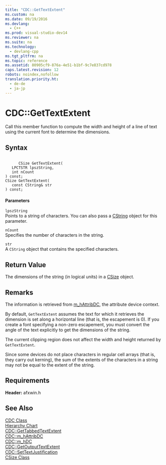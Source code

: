 ```yaml
---
title: "CDC::GetTextExtent"
ms.custom: na
ms.date: 09/19/2016
ms.devlang: 
  - C++
ms.prod: visual-studio-dev14
ms.reviewer: na
ms.suite: na
ms.technology: 
  - devlang-cpp
ms.tgt_pltfrm: na
ms.topic: reference
ms.assetid: 80905cf9-876a-4e51-b1bf-9c7e837cd978
caps.latest.revision: 12
robots: noindex,nofollow
translation.priority.ht: 
  - de-de
  - ja-jp
---
```

# CDC::GetTextExtent
Call this member function to compute the width and height of a line of text using the current font to determine the dimensions.  
  
## Syntax  
  
```  
  
      CSize GetTextExtent(  
   LPCTSTR lpszString,  
   int nCount   
) const;  
CSize GetTextExtent(  
   const CString& str   
) const;  
```  
  
#### Parameters  
 `lpszString`  
 Points to a string of characters. You can also pass a [CString](../vs140/CStringT-Class.md) object for this parameter.  
  
 `nCount`  
 Specifies the number of characters in the string.  
  
 `str`  
 A `CString` object that contains the specified characters.  
  
## Return Value  
 The dimensions of the string (in logical units) in a [CSize](../vs140/CSize-Class.md) object.  
  
## Remarks  
 The information is retrieved from [m_hAttribDC](../vs140/CDC--m_hAttribDC.md), the attribute device context.  
  
 By default, `GetTextExtent` assumes the text for which it retrieves the dimension is set along a horizontal line (that is, the escapement is 0). If you create a font specifying a non-zero escapement, you must convert the angle of the text explicitly to get the dimensions of the string.  
  
 The current clipping region does not affect the width and height returned by `GetTextExtent`.  
  
 Since some devices do not place characters in regular cell arrays (that is, they carry out kerning), the sum of the extents of the characters in a string may not be equal to the extent of the string.  
  
## Requirements  
 **Header:** afxwin.h  
  
## See Also  
 [CDC Class](../vs140/CDC-Class.md)   
 [Hierarchy Chart](../vs140/Hierarchy-Chart.md)   
 [CDC::GetTabbedTextExtent](../vs140/CDC--GetTabbedTextExtent.md)   
 [CDC::m_hAttribDC](../vs140/CDC--m_hAttribDC.md)   
 [CDC::m_hDC](../vs140/CDC--m_hDC.md)   
 [CDC::GetOutputTextExtent](../vs140/CDC--GetOutputTextExtent.md)   
 [CDC::SetTextJustification](../vs140/CDC--SetTextJustification.md)   
 [CSize Class](../vs140/CSize-Class.md)